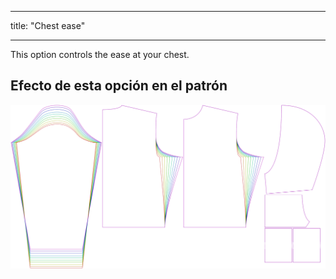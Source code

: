 - - -
title: "Chest ease"
- - -

This option controls the ease at your chest.

## Efecto de esta opción en el patrón

![This image shows the effect of this option by superimposing several variants that have a different value for this option](huey_chestease_sample.svg "Effect of this option on the pattern")
